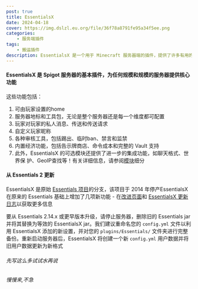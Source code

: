 ```yaml
---
post: true
title: EssentialsX
date: 2024-04-18
cover: https://img.dslzl.eu.org/file/36f78a8791fe95a34f5ee.png
categories:
    - 服务端插件
tags:
    - 搬运插件
description: EssentialsX 是一个用于 Minecraft 服务器端的插件，提供了许多有用的功能和特性
---
```


#### EssentialsX 是 Spigot 服务器的基本插件，为任何规模和规模的服务器提供核心功能

这些功能包括：  

1. 可由玩家设置的home  
2. 服务器地标和工具包，无论是整个服务器还是每一个维度都可配置  
3. 玩家对玩家的私人消息、传送和传送请求  
4. 自定义玩家昵称  
5. 各种审核工具，包括踢出、临时ban、禁言和监禁  
6. 内置经济功能，包括告示牌商店、命令成本和完整的 Vault 支持  
7. 此外，EssentialsX 的可选模块还提供了进一步的集成功能，如聊天格式、世界保  护、GeoIP查找等！有关详细信息，请参阅[模块](https://essentialsx.net/wiki/Module-Breakdown.html)细分  

#### 从 Essentials 2 更新

EssentialsX 是原始 [Essentials 项目](https://github.com/essentials/Essentials)的分支，该项目于 2014 年停产EssentialsX 在原来的 Essentials 基础上增加了几项新功能 - 在[改进页面](https://essentialsx.net/wiki/Improvements.html)和 [EssentialsX 更新日志](https://github.com/EssentialsX/Essentials/releases)以获取更多信息

要从 Essentials 2.14.x 或更早版本升级，请停止服务器，删除旧的 Essentials jar 并将其替换为等效的 EssentialsX jar。我们建议重命名您的 `config.yml` 文件以利用 EssentialsX 添加的新设置，并对您的 `plugins/Essentials/` 文件夹进行完整备份。重新启动服务器后，EssentialsX 将创建一个新 `config.yml` 用户数据并将旧用户数据更新为新格式

###### 先写这么多试试水再说

###### 慢慢来,不急
